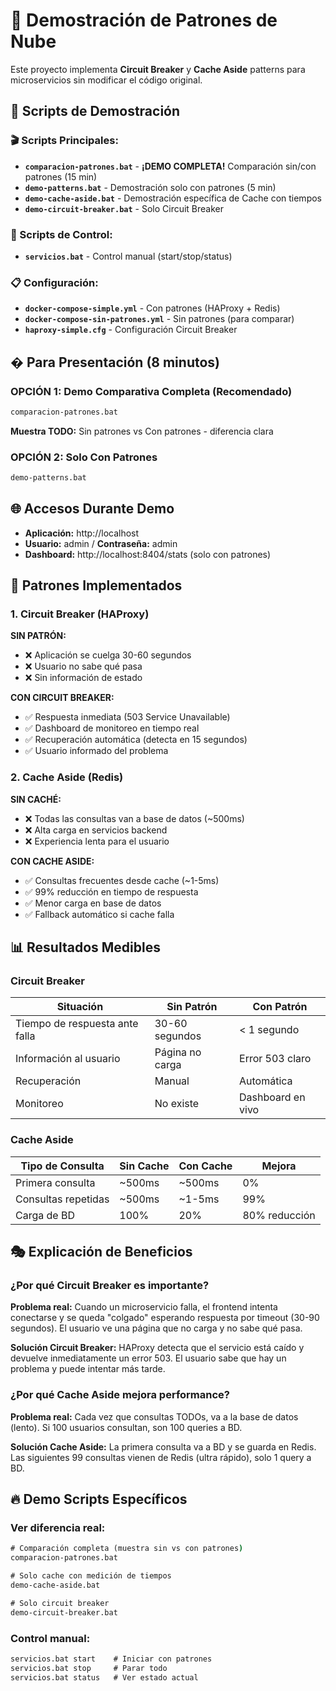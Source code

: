 # 🚀 Demostración de Patrones de Nube

Este proyecto implementa **Circuit Breaker** y **Cache Aside** patterns para microservicios sin modificar el código original.

## 📁 Scripts de Demostración

### 🎬 Scripts Principales:
- **`comparacion-patrones.bat`** - **¡DEMO COMPLETA!** Comparación sin/con patrones (15 min)
- **`demo-patterns.bat`** - Demostración solo con patrones (5 min)
- **`demo-cache-aside.bat`** - Demostración específica de Cache con tiempos
- **`demo-circuit-breaker.bat`** - Solo Circuit Breaker

### 🔧 Scripts de Control:
- **`servicios.bat`** - Control manual (start/stop/status)

### 📋 Configuración:
- **`docker-compose-simple.yml`** - Con patrones (HAProxy + Redis)
- **`docker-compose-sin-patrones.yml`** - Sin patrones (para comparar)
- **`haproxy-simple.cfg`** - Configuración Circuit Breaker

## � Para Presentación (8 minutos)

### **OPCIÓN 1: Demo Comparativa Completa (Recomendado)**
```cmd
comparacion-patrones.bat
```
**Muestra TODO:** Sin patrones vs Con patrones - diferencia clara

### **OPCIÓN 2: Solo Con Patrones**
```cmd
demo-patterns.bat
```

## 🌐 Accesos Durante Demo

- **Aplicación:** http://localhost
- **Usuario:** admin / **Contraseña:** admin  
- **Dashboard:** http://localhost:8404/stats (solo con patrones)

## 🔧 Patrones Implementados

### 1. Circuit Breaker (HAProxy)
**SIN PATRÓN:**
- ❌ Aplicación se cuelga 30-60 segundos
- ❌ Usuario no sabe qué pasa
- ❌ Sin información de estado

**CON CIRCUIT BREAKER:**
- ✅ Respuesta inmediata (503 Service Unavailable)
- ✅ Dashboard de monitoreo en tiempo real
- ✅ Recuperación automática (detecta en 15 segundos)
- ✅ Usuario informado del problema

### 2. Cache Aside (Redis)
**SIN CACHÉ:**
- ❌ Todas las consultas van a base de datos (~500ms)
- ❌ Alta carga en servicios backend
- ❌ Experiencia lenta para el usuario

**CON CACHE ASIDE:**
- ✅ Consultas frecuentes desde cache (~1-5ms)
- ✅ 99% reducción en tiempo de respuesta
- ✅ Menor carga en base de datos
- ✅ Fallback automático si cache falla

## 📊 Resultados Medibles

### Circuit Breaker
| Situación | Sin Patrón | Con Patrón |
|-----------|------------|------------|
| Tiempo de respuesta ante falla | 30-60 segundos | < 1 segundo |
| Información al usuario | Página no carga | Error 503 claro |
| Recuperación | Manual | Automática |
| Monitoreo | No existe | Dashboard en vivo |

### Cache Aside
| Tipo de Consulta | Sin Cache | Con Cache | Mejora |
|-----------------|-----------|-----------|---------|
| Primera consulta | ~500ms | ~500ms | 0% |
| Consultas repetidas | ~500ms | ~1-5ms | 99% |
| Carga de BD | 100% | 20% | 80% reducción |

## 🎭 Explicación de Beneficios

### ¿Por qué Circuit Breaker es importante?

**Problema real:** Cuando un microservicio falla, el frontend intenta conectarse y se queda "colgado" esperando respuesta por timeout (30-90 segundos). El usuario ve una página que no carga y no sabe qué pasa.

**Solución Circuit Breaker:** HAProxy detecta que el servicio está caído y devuelve inmediatamente un error 503. El usuario sabe que hay un problema y puede intentar más tarde.

### ¿Por qué Cache Aside mejora performance?

**Problema real:** Cada vez que consultas TODOs, va a la base de datos (lento). Si 100 usuarios consultan, son 100 queries a BD.

**Solución Cache Aside:** La primera consulta va a BD y se guarda en Redis. Las siguientes 99 consultas vienen de Redis (ultra rápido), solo 1 query a BD.

## 🔥 Demo Scripts Específicos

### Ver diferencia real:
```cmd
# Comparación completa (muestra sin vs con patrones)
comparacion-patrones.bat

# Solo cache con medición de tiempos
demo-cache-aside.bat

# Solo circuit breaker
demo-circuit-breaker.bat
```

### Control manual:
```cmd
servicios.bat start    # Iniciar con patrones
servicios.bat stop     # Parar todo
servicios.bat status   # Ver estado actual
```